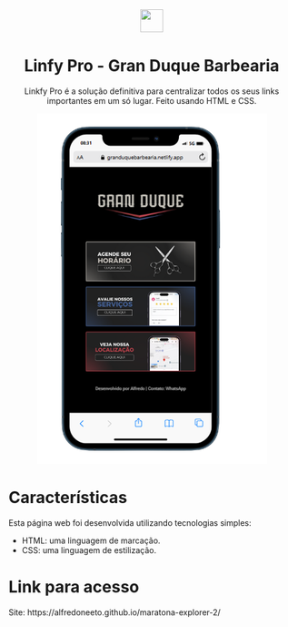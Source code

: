<div align="center" style="text-align: center;">
  <img style="height: 40px; width: 40px; align-content: center;" src="link.png"/>
    <h1>Linfy Pro - Gran Duque Barbearia</h1>
    <p>Linkfy Pro é a solução definitiva para centralizar todos os seus links importantes em um só lugar. Feito usando HTML e CSS.</p>
    <p align="center">
      <img src="MobileGranDuqueBarbearia.png">
    </p>
  </div>
  
  <div>
   <h1>Características</h1>
    <p>Esta página web foi desenvolvida utilizando tecnologias simples:</p>
    <ul>
      <li>HTML: uma linguagem de marcação.</li>
      <li>CSS: uma linguagem de estilização.</li>
    </ul>
  </div>
  
  <div>
   <h1>Link para acesso</h1>
   Site: https://alfredoneeto.github.io/maratona-explorer-2/
    
  </div>
